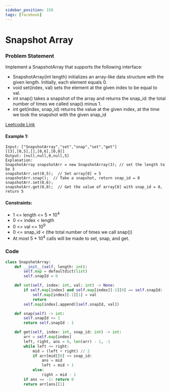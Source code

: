 ```yaml
---
sidebar_position: 159
tags: [facebook]
---
```


# Snapshot Array

### Problem Statement

Implement a SnapshotArray that supports the following interface:

- SnapshotArray(int length) initializes an array-like data structure with the given length. Initially, each element equals 0.
- void set(index, val) sets the element at the given index to be equal to val.
- int snap() takes a snapshot of the array and returns the snap_id: the total number of times we called snap() minus 1.
- int get(index, snap_id) returns the value at the given index, at the time we took the snapshot with the given snap_id

[Leetcode Link](https://leetcode.com/problems/snapshot-array)

#### Example 1:

```
Input: ["SnapshotArray","set","snap","set","get"]
[[3],[0,5],[],[0,6],[0,0]]
Output: [null,null,0,null,5]
Explanation:
SnapshotArray snapshotArr = new SnapshotArray(3); // set the length to be 3
snapshotArr.set(0,5);  // Set array[0] = 5
snapshotArr.snap();  // Take a snapshot, return snap_id = 0
snapshotArr.set(0,6);
snapshotArr.get(0,0);  // Get the value of array[0] with snap_id = 0, return 5
```

#### Constraints:

- 1 <= length <= 5 \* 10<sup>4</sup>
- 0 <= index < length
- 0 <= val <= 10<sup>9</sup>
- 0 <= snap_id < (the total number of times we call snap())
- At most 5 \* 10<sup>4</sup> calls will be made to set, snap, and get.

### Code

```python title="Python"
class SnapshotArray:
    def __init__(self, length: int):
        self.map = defaultdict(list)
        self.snapId = 0

    def set(self, index: int, val: int) -> None:
        if self.map[index] and self.map[index][-1][0] == self.snapId:
            self.map[index][-1][1] = val
            return
        self.map[index].append([self.snapId, val])

    def snap(self) -> int:
        self.snapId += 1
        return self.snapId - 1

    def get(self, index: int, snap_id: int) -> int:
        arr = self.map[index]
        left, right, ans = 0, len(arr) - 1, -1
        while left <= right:
            mid = (left + right) // 2
            if arr[mid][0] <= snap_id:
                ans = mid
                left = mid + 1
            else:
                right = mid - 1
        if ans == -1: return 0
        return arr[ans][1]

```
